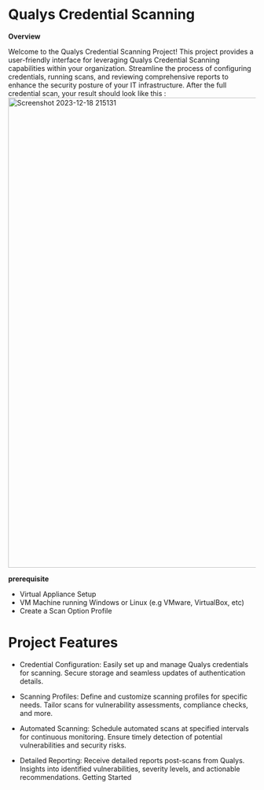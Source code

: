 # Qualys Credential Scanning

**Overview**


Welcome to the Qualys Credential Scanning Project! This project provides a user-friendly interface for leveraging Qualys Credential Scanning capabilities within your organization. Streamline the process of configuring credentials, running scans, and reviewing comprehensive reports to enhance the security posture of your IT infrastructure. After the full credential scan, your result should look like this :
<img width="955" alt="Screenshot 2023-12-18 215131" src="https://github.com/sunny4lab-project/Qualys-Credential-Scanning-/assets/139194279/141e8f04-ec3a-45dc-b0c9-acd3b31b13ab">


**prerequisite**

- Virtual Appliance Setup
- VM Machine running Windows or Linux (e.g VMware, VirtualBox, etc)
- Create a Scan Option Profile

# Project Features

 - Credential Configuration: Easily set up and manage Qualys credentials for scanning.
Secure storage and seamless updates of authentication details.

- Scanning Profiles: Define and customize scanning profiles for specific needs.
Tailor scans for vulnerability assessments, compliance checks, and more.

- Automated Scanning: Schedule automated scans at specified intervals for continuous monitoring.
Ensure timely detection of potential vulnerabilities and security risks.

- Detailed Reporting: Receive detailed reports post-scans from Qualys.
Insights into identified vulnerabilities, severity levels, and actionable recommendations.
Getting Started

